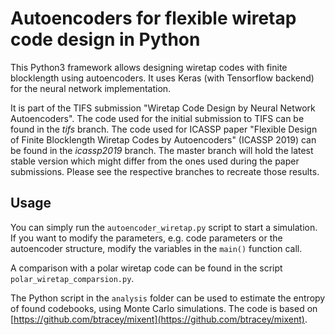 # Autoencoders for flexible wiretap code design in Python

This Python3 framework allows designing wiretap codes with finite blocklength
using autoencoders.
It uses Keras (with Tensorflow backend) for the neural network implementation.

It is part of the TIFS submission "Wiretap Code Design by Neural Network
Autoencoders". The code used for the initial submission to TIFS can be found in
the _tifs_ branch. The code used for ICASSP paper "Flexible Design of Finite
Blocklength Wiretap Codes by Autoencoders" (ICASSP 2019) can be found in the
_icassp2019_ branch.
The master branch will hold the latest stable version which might differ from
the ones used during the paper submissions. Please see the respective branches
to recreate those results.

## Usage
You can simply run the `autoencoder_wiretap.py` script to start a simulation.
If you want to modify the parameters, e.g. code parameters or the autoencoder
structure, modify the variables in the `main()` function call.

A comparison with a polar wiretap code can be found in the script
`polar_wiretap_comparsion.py`.

The Python script in the `analysis` folder can be used to estimate the entropy 
of found codebooks, using Monte Carlo simulations. The code is based on
[https://github.com/btracey/mixent](https://github.com/btracey/mixent).
